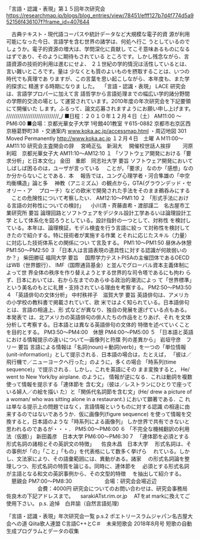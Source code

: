 
「言語・認識・表現」第１５回年次研究会 https://researchmap.jp/blogs/blog_entries/view/78451/efff127b7d4f774d5a952156f436107f?frame_id=407644

　古典テキスト・現代語コーパスや統計データなど大規模な電子的資
源が利用可能になった今日、言語学を含む世界の諸学は、何処へ行こ
うとしているのでしょうか。電子的資源の増大は、学問深化に貢献し
てこそ意味あるものになるはずであり、そのように期待もされている
ところです。しかし残念ながら、言語資源の技術的利用は進むにせよ、
２１世紀の学的情況は活性しているとは、言い難いところです。量は
少なくとも質のよいものを摂取することは、いつの時代でも真理であ
りますが、この言葉を思い起こしながら、本年度も、また学的探求に
精進する時期になりま した。
　「言語・認識・表現」 LACE 研究会は、言語学プロパーに加えて言
語哲学から言語処理までの幅広い学的諸分野間の学際的交流の場とし
て運営されています。2010年度の年次研究会を下記要領にて開催いた
します。ふるって、論文応募されますようにお願い申し上げます。
////////////////////////////_/
■日程：２０１０年１２月４日（土） AM11:00 〜PM6:00
■会場：京都光華女子大学 1号館401教室
     〒615-0882 京都市右京区西京極葛野町38
・交通案内 www.koka.ac.jp/accessmap.html
・周辺地図
301 Moved Permanently
http://www.koka.ac.jp
１２月４日　土曜
ＡＭ11:00～AM11:10
研究会主査開会の辞　 宮崎正弘　新潟大
　開催校世話人挨拶　　 河原利昭　京都光華女子大
AM11:10～AM12:10
１
「ソフトウェア開発における「要求分析」と日本文化」
金田　重郎　同志社大学
要旨
ソフトウェア開発においてしばしば困るのは，ユーザが言っている
　ことが，「要求」 なのか「感想」なのか分からないことである．本
　報告では，ユング心理学者・河合隼雄の「中空均衡構造」論と多
　神教（アニミズム）の観点から，GTA(グラウンデッド・セオリー・ア
　プローチ）などの欧米で開発された手法をそのまま鵜呑みにする
　ことの危険性について考察したい．
AM12:10～PM1:10
２
「形式手法における言語の対称性についての検討」
　小川清・斉藤直希・渡部謹二　名古屋市工業研究所
要旨
論理回路とソフトウェアをデジタル設計工学あるいは論理設計工学
として体系化を図ろうとしている。設計指針の一つとして、対称性
を検討している。本年は、論理検証，モデル検査を行う言語に絞っ
て対称性を検討してきたので紹介する。特に技術者が実施する作業
とそれに応じたスキル（力量）に対応した技術体系との関係につい
て言及する。
PM1:10～PM1:50 昼休み休憩
PM1:50～PM2:50
３
「日本人は言語表現の道具性に対する認識が何故弱いのか？」
柴田勝征 福岡大学
要旨
　国際学力テストPISAの主催団体であるOECDはWB（世界銀行）、
IMF（国際通貨基金）と並んでグローバル資本主義体制によって世
界全体の秩序を作り替えようとする世界的な司令塔であるにも拘わ
らず、日本においては、右から左までのあらゆる政治的潮流によっ
て「世界標準」という美名のもとに礼賛・支持されている理由を考察する。
PM2:50～PM3:50
４
「英語俳句の文体分析」
中村秩祥子　滋賀大学
要旨
英語俳句は、アメリカの小学校の教科書で掲載されていて、欧
米ではよく知られている。日本語俳句とは、言語の相違上、形
式などが異なり、独自の発展を遂げている点もある。本発表で
は、北アメリカの英語俳句の俳人たちの作品をとりあげ、それ
を文体分析して考察する。日本語とは異なる英語俳句の文体的
特徴を述べていくことを目的とする。
PM3:50～PM4:00　休憩
PM4:00～PM5:00
５
「日本語と英語における情報提示の違いについて―画像列と符牒
列の差異から」
岩垣守彦　フリー
要旨
言語による情報は「名詞(noun)＋動詞(verb)」を一つの「単位情報
(unit-information)」として提示される．日本語の場合は，たとえば，
「彼は／飛行機で／ニューヨークへ行った」のように，多くの場合
「時系列(time sequence)」で提示される．しかし，これを英語にその
まま変換すると， He/ went to New York/by airplane. のように，
情報が逆になる．これは動詞を複数使って情報を提示する「連体節を
含む文」（彼は／レストランにひとりで座っている婦人／の絵を描い
た）と「関係代名詞節を含む文」(He/ drew a picture of a woman/
who was sitting alone in a restaurant.) において顕著である．こ
れは単なる提示上の問題ではなく，言語情報というものに対する認識
の相違に由来するのではないであろうか．仮に画像列(figure sequence)
を使って情報を交換すると，日本語のような「時系列による画像列」
しか世界で共有できないと思われるのであるが・・・．
PM5:00～PM6:00
６
「不完全な機械翻訳の利用法（仮題）」
新田義彦　日本大学
PM6:00～PM6:30
7
　「連体節を必須とする形式名詞の諸相とその英訳文の特徴」
　佐良木昌　日本大学
　形式名詞は、その事例が「の」「こと」「もの」を代表格にして数多く挙げら
　れている。しかし、文法家により、その語彙範囲には、異動がある。諸家
　の形式名詞論を整理しつつ、形式名詞の特質を論じる。同時に、連体節を
　必須とする形式名詞が主語となる和文の英訳事例から、その文型的特徴
　を抽出して紹介する。
　懇親会 PM7:00～PM8:30
　　　　　　会場：研究会会場近辺
　　　　　　会費：4000円
研究会についてのお問い合わせは、研究会事務局　佐良木の下記アドレスまで。
　sarakiATst.rim.or.jp
　ATをat markに換えてご使用下さい。
p.s.
追悼　白井諭（自然言語処理)

「言語・認識・表現」年次研究会一覧
p.s.2
ポエトリースラムジャパン名古屋大会への道
Qiita歌人連盟
C言語C++とC＃　未来短歌会 2018年8月号
短歌の自動生成プログラムとデータの収集
